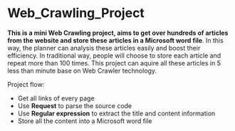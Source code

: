 # Web_Crawling_Project
**This is a mini Web Crawling project, aims to get over hundreds of articles from the website and store these articles in a Microsoft word file**. In this way, the planner can analysis these articles easily and boost their efficiency.
In traditional way, people will choose to store each article and repeat more than 100 times. This project can aquire all these articles in 5 less than minute base on Web Crawler technology.

Project flow:
- Get all links of every page
- Use **Request** to parse the source code
- Use **Regular expression** to extract the title and content information
- Store all the content into a Microsoft word file
